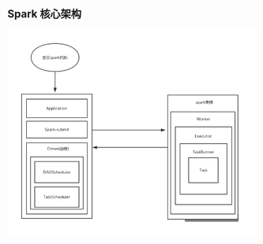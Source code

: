 ## Spark 核心架构



![a](https://github.com/ninJaYi/spark-note/blob/master/etc/spark%E6%A0%B8%E5%BF%83%E6%9E%B6%E6%9E%84.jpg)



